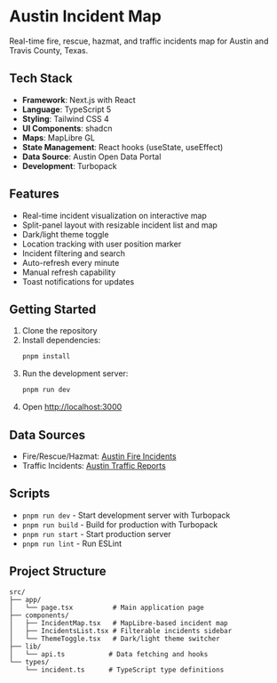 # Austin Incident Map

Real-time fire, rescue, hazmat, and traffic incidents map for Austin and Travis County, Texas.

## Tech Stack

- **Framework**: Next.js with React
- **Language**: TypeScript 5
- **Styling**: Tailwind CSS 4
- **UI Components**: shadcn
- **Maps**: MapLibre GL
- **State Management**: React hooks (useState, useEffect)
- **Data Source**: Austin Open Data Portal
- **Development**: Turbopack

## Features

- Real-time incident visualization on interactive map
- Split-panel layout with resizable incident list and map
- Dark/light theme toggle
- Location tracking with user position marker
- Incident filtering and search
- Auto-refresh every minute
- Manual refresh capability
- Toast notifications for updates

## Getting Started

1. Clone the repository
2. Install dependencies:
   ```bash
   pnpm install
   ```
3. Run the development server:
   ```bash
   pnpm run dev
   ```
4. Open [http://localhost:3000](http://localhost:3000)

## Data Sources

- Fire/Rescue/Hazmat: [Austin Fire Incidents](https://data.austintexas.gov/resource/wpu4-x69d.json)
- Traffic Incidents: [Austin Traffic Reports](https://data.austintexas.gov/resource/dx9v-zd7x.json)

## Scripts

- `pnpm run dev` - Start development server with Turbopack
- `pnpm run build` - Build for production with Turbopack
- `pnpm run start` - Start production server
- `pnpm run lint` - Run ESLint

## Project Structure

```
src/
├── app/
│   └── page.tsx          # Main application page
├── components/
│   ├── IncidentMap.tsx   # MapLibre-based incident map
│   ├── IncidentsList.tsx # Filterable incidents sidebar
│   └── ThemeToggle.tsx   # Dark/light theme switcher
├── lib/
│   └── api.ts           # Data fetching and hooks
└── types/
    └── incident.ts      # TypeScript type definitions
```
